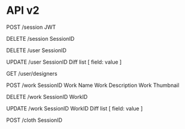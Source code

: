 # API v2

POST /session
    JWT

DELETE /session
    SessionID

DELETE /user
    SessionID

UPDATE /user
    SessionID
    Diff list [
        field: value
    ]

GET /user/designers

POST /work
    SessionID
    Work Name
    Work Description
    Work Thumbnail

DELETE /work
    SessionID
    WorkID

UPDATE /work
    SessionID
    WorkID
    Diff list [
        field: value
    ]

POST /cloth
    SessionID

